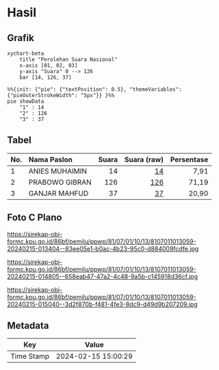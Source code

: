 # Hasil

## Grafik

```mermaid
xychart-beta
    title "Perolehan Suara Nasional"
    x-axis [01, 02, 03]
    y-axis "Suara" 0 --> 126
    bar [14, 126, 37]
```

```mermaid
%%{init: {"pie": {"textPosition": 0.5}, "themeVariables": {"pieOuterStrokeWidth": "5px"}} }%%
pie showData
    "1" : 14
    "2" : 126
    "3" : 37
```

## Tabel

| No. | Nama Paslon    | Suara | Suara (raw) | Persentase |
|:--- |:-------------- | -----:| -----------:| ----------:|
| 1   | ANIES MUHAIMIN | 14    | [14][p-1]   | 7,91       |
| 2   | PRABOWO GIBRAN | 126   | [126][p-2]  | 71,19      |
| 3   | GANJAR MAHFUD  | 37    | [37][p-3]   | 20,90      |


[p-1]: https://github.com/gigit-pemilu/pemilu-2024/blob/main/pilpres/hitung-suara/sub/81-maluku/sub/07-kepulauan-aru/sub/01-pulau-pulau-aru/sub/1013-siwa-lima/sub/059-tps/sub/paslon-1.txt
[p-2]: https://github.com/gigit-pemilu/pemilu-2024/blob/main/pilpres/hitung-suara/sub/81-maluku/sub/07-kepulauan-aru/sub/01-pulau-pulau-aru/sub/1013-siwa-lima/sub/059-tps/sub/paslon-2.txt
[p-3]: https://github.com/gigit-pemilu/pemilu-2024/blob/main/pilpres/hitung-suara/sub/81-maluku/sub/07-kepulauan-aru/sub/01-pulau-pulau-aru/sub/1013-siwa-lima/sub/059-tps/sub/paslon-3.txt

## Foto C Plano

https://sirekap-obj-formc.kpu.go.id/86bf/pemilu/ppwp/81/07/01/10/13/8107011013059-20240215-013404--83ee05e1-b0ac-4b23-95c0-d884009fcdfe.jpg

https://sirekap-obj-formc.kpu.go.id/86bf/pemilu/ppwp/81/07/01/10/13/8107011013059-20240215-014805--658eab47-47a2-4c48-9a5b-c145918d36cf.jpg

https://sirekap-obj-formc.kpu.go.id/86bf/pemilu/ppwp/81/07/01/10/13/8107011013059-20240215-015040--3d2f870b-f481-4fe3-8dc9-d49d9b207209.jpg


## Metadata

| Key        | Value               |
| ---------- | ------------------- |
| Time Stamp | 2024-02-15 15:00:29 |



